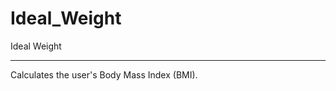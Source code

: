 # Ideal_Weight

Ideal Weight

---------------------------------------
Calculates the user's Body Mass Index (BMI).
